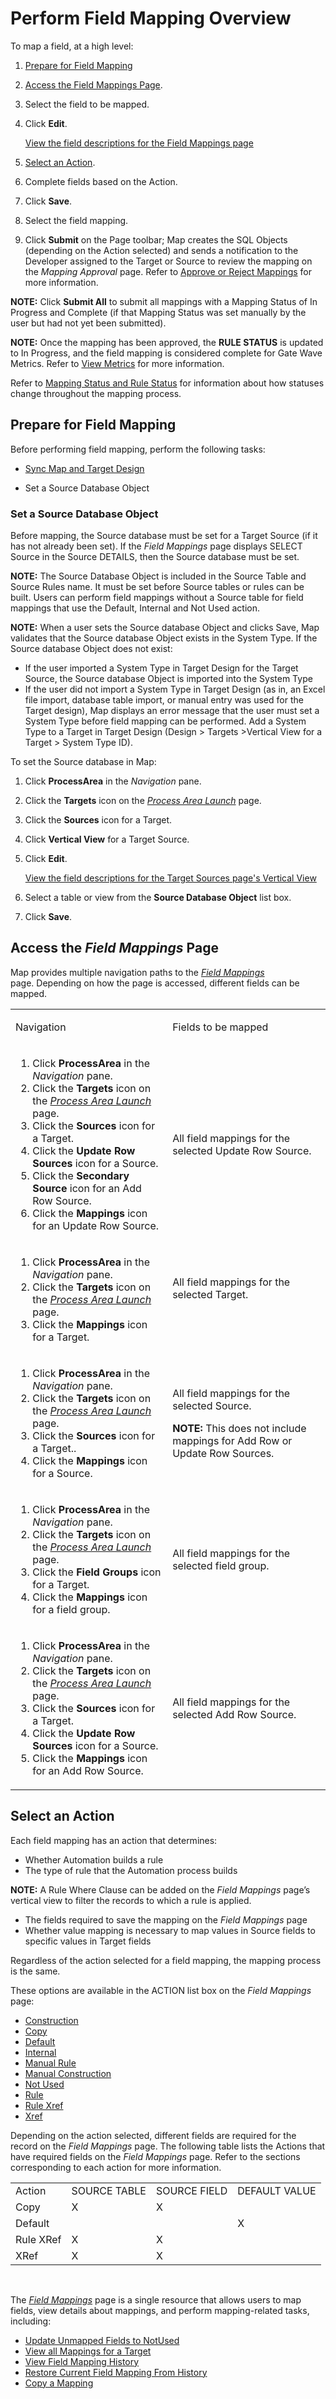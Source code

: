 # Perform Field Mapping Overview

To map a field, at a high level:

1.  [Prepare for Field Mapping](#Prepare_for_Field_Mapping)

2.  [Access the Field Mappings Page](#Access_the_Field_Mappings_Page).

3.  Select the field to be mapped.

4.  Click **Edit**.
    
    [View the field descriptions for the Field Mappings
    page](../Page_Desc/Field_Mappings_H.htm)

5.  [Select an Action](#Select_an_Action).

6.  Complete fields based on the Action.

7.  Click **Save**.

8.  Select the field mapping.

9.  Click <span style="font-weight: bold;">Submit</span> on the Page
    toolbar; Map creates the SQL Objects (depending on the Action
    selected) and sends a notification to the Developer assigned to the
    Target or Source to review the mapping on the
    <span style="font-style: italic;">Mapping Approval</span> page.
    Refer to [Approve or Reject
    Mappings](Approve_or_Reject_Mappings.htm) for more information.

<span style="font-weight: bold;">NOTE:</span> Click
<span style="font-weight: bold;">Submit All</span> to submit all
mappings with a Mapping Status of In Progress and Complete (if that
Mapping Status was set manually by the user but had not yet been
submitted).

**NOTE:** Once the mapping has been approved, the
<span style="font-weight: bold;">RULE STATUS</span> is updated to In
Progress, and the field mapping is considered complete for Gate Wave
Metrics. Refer to [View Metrics](View_Metrics_Map.htm) for more
information. 

Refer to [Mapping Status and Rule
Status](Mapping_Status_and_Rule_Status.htm) for information about how
statuses change throughout the mapping process.

## <span id="Prepare_for_Field_Mapping"></span>Prepare for Field Mapping

Before performing field mapping, perform the following tasks:

  - [Sync Map and Target
    Design](../../Design/Use_Cases/Sync_Map_and_Target_Design_TD.htm)

  - Set a Source Database
Object

### <span id="Set_a_Source_Database_Object"></span>Set a Source Database Object

Before mapping, the Source database must be set for a Target Source (if
it has not already been set). If the
<span style="font-style: italic;">Field Mappings</span> page displays
SELECT Source in the Source DETAILS, then the Source database must be
set.

**NOTE:** The Source Database Object is included in the Source Table and
Source Rules name. It must be set before Source tables or rules can be
built. Users can perform field mappings without a Source table for field
mappings that use the Default, Internal and Not Used action.

<span style="font-weight: bold;">NOTE:</span> When a user sets the
Source database Object and clicks Save, Map validates that the Source
database Object exists in the System Type. If the Source database Object
does not exist:

  - If the user imported a System Type in Target Design for the Target
    Source, the Source database Object is imported into the System Type
  - If the user did not import a System Type in Target Design (as in, an
    Excel file import, database table import, or manual entry was used
    for the Target design), Map displays an error message that the user
    must set a System Type before field mapping can be performed. Add a
    System Type to a Target in Target Design (Design \> Targets
    \>Vertical View for a Target \> System Type ID).

To set the Source database in Map:

1.  Click **ProcessArea** in the *Navigation* pane.

2.  Click the <span style="font-weight: bold;">Targets</span> icon on
    the *[Process Area
    Launch](../Page_Desc/Process_Area_Launch_map.htm)* page.

3.  Click the <span style="font-weight: bold;">Sources</span> icon for a
    Target.

4.  Click **Vertical View** for a Target Source.

5.  Click **Edit**.
    
    [View the field descriptions for the Target Sources page's Vertical
    View](../Page_Desc/Target_Sources_H_Map.htm)

6.  Select a table or view from the **Source Database Object** list box.

7.  Click
**Save**.

## <span id="Access_the_Field_Mappings_Page"></span>Access the *Field Mappings* Page

Map provides multiple navigation paths to the *[Field
Mappings](../Page_Desc/Field_Mappings_H.htm)* page. Depending on how the
page is accessed, different fields can be mapped.

<table>
<tbody>
<tr class="odd">
<td><p>Navigation</p></td>
<td><p>Fields to be mapped</p></td>
</tr>
<tr class="even">
<td><ol>
<li>Click <strong>ProcessArea</strong> in the <em>Navigation</em> pane.</li>
<li>Click the <strong>Targets</strong> icon on the <em><a href="../Page_Desc/Process_Area_Launch_map.htm">Process Area Launch</a></em> page.</li>
<li>Click the <strong>Sources</strong> icon for a Target.</li>
<li>Click the <strong>Update Row Sources</strong> icon for a Source.</li>
<li>Click the <strong>Secondary Source</strong> icon for an Add Row Source.</li>
<li>Click the <strong>Mappings</strong> icon for an Update Row Source.</li>
</ol></td>
<td><p>All field mappings for the selected Update Row Source.</p></td>
</tr>
<tr class="odd">
<td><ol>
<li>Click <strong>ProcessArea</strong> in the <em>Navigation</em> pane.</li>
<li>Click the <strong>Targets</strong> icon on the <em><a href="../Page_Desc/Process_Area_Launch_map.htm">Process Area Launch</a></em> page.</li>
<li>Click the <strong>Mappings</strong> icon for a Target.</li>
</ol></td>
<td><p>All field mappings for the selected Target.</p>
<p> </p></td>
</tr>
<tr class="even">
<td><ol>
<li>Click <strong>ProcessArea</strong> in the <em>Navigation</em> pane.</li>
<li>Click the <strong>Targets</strong> icon on the <em><a href="../Page_Desc/Process_Area_Launch_map.htm">Process Area Launch</a></em> page.</li>
<li>Click the <strong>Sources</strong> icon for a Target..</li>
<li>Click the <strong>Mappings</strong> icon for a Source.</li>
</ol></td>
<td><p>All field mappings for the selected Source.</p>
<p><strong>NOTE:</strong> This does not include mappings for Add Row or Update Row Sources.</p></td>
</tr>
<tr class="odd">
<td><ol>
<li>Click <strong>ProcessArea</strong> in the <em>Navigation</em> pane.</li>
<li>Click the <strong>Targets</strong> icon on the <em><a href="../Page_Desc/Process_Area_Launch_map.htm">Process Area Launch</a></em> page.</li>
<li>Click the <strong>Field Groups</strong> icon for a Target.</li>
<li>Click the <strong>Mappings</strong> icon for a field group.</li>
</ol></td>
<td><p>All field mappings for the selected field group.</p></td>
</tr>
<tr class="even">
<td><ol>
<li>Click <strong>ProcessArea</strong> in the <em>Navigation</em> pane.</li>
<li>Click the <strong>Targets</strong> icon on the <em><a href="../Page_Desc/Process_Area_Launch_map.htm">Process Area Launch</a></em> page.</li>
<li>Click the <strong>Sources</strong> icon for a Target.</li>
<li>Click the <strong>Update Row Sources</strong> icon for a Source.</li>
<li>Click the <strong>Mappings</strong> icon for an Add Row Source.</li>
</ol></td>
<td><p>All field mappings for the selected Add Row Source.</p></td>
</tr>
</tbody>
</table>

## <span id="Select_an_Action"></span>Select an Action

Each field mapping has an action that determines:

  - Whether Automation builds a rule
  - The type of rule that the Automation process builds

<span style="font-weight: bold;">NOTE:</span> A Rule Where Clause can be
added on the *Field Mappings* page’s vertical view to filter the records
to which a rule is applied.

  - The fields required to save the mapping on the
    <span style="font-style: italic;">Field Mappings</span> page
  - Whether value mapping is necessary to map values in Source fields to
    specific values in Target fields

Regardless of the action selected for a field mapping, the mapping
process is the same.

These options are available in the ACTION list box on the *Field
Mappings* page:

  - [Construction](Construction.htm)
  - [Copy](Copy_Map.htm)
  - [Default](Default_Action.htm)
  - [Internal](Internal.htm)
  - [Manual Rule](Manual_Rule.htm)
  - [Manual Construction](Manual_Construction.htm)
  - [Not Used](Not_Used.htm)
  - [Rule](Rule.htm)
  - [Rule Xref](Rule_Xref.htm)
  - [Xref](Xref.htm)

Depending on the action selected, different fields are required for the
record on the *Field Mappings* page. The following table lists the
Actions that have required fields on the
<span style="font-style: italic;">Field Mappings</span> page. Refer to
the sections corresponding to each action for more information.

|           |              |              |               |
| --------- | ------------ | ------------ | ------------- |
| Action    | SOURCE TABLE | SOURCE FIELD | DEFAULT VALUE |
| Copy      | X            | X            |               |
| Default   |              |              | X             |
| Rule XRef | X            | X            |               |
| XRef      | X            | X            |               |

 

The <span style="font-style: italic;">[Field
Mappings](../Page_Desc/Field_Mappings_H.htm)</span> page is a single
resource that allows users to map fields, view details about mappings,
and perform mapping-related tasks, including:

  - [Update Unmapped Fields to
    NotUsed](Update_Unmapped_Fields_to_NotUsed.htm)
  - [View all Mappings for a Target](View_all_Mappings_for_a_Target.htm)
  - [View Field Mapping History](View_Field_Mapping_History.htm)
  - [Restore Current Field Mapping From
    History](Restore_Current_Field_Mapping_From_History.htm)
  - [Copy a Mapping](Copy_a_Mapping.htm)
